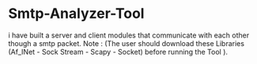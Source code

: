 # Smtp-Analyzer-Tool
i have built a server and client modules that communicate with each other though a smtp packet.
Note : (The user should download these Libraries (Af_INet - Sock Stream - Scapy - Socket) before running the Tool ).
